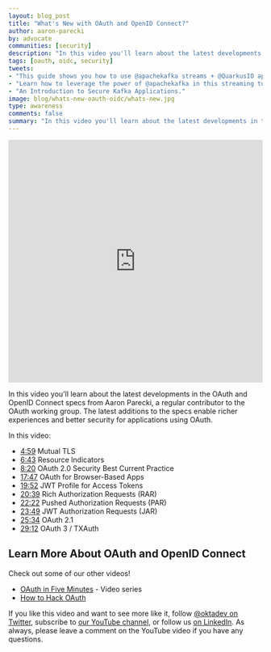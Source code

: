 ```yaml
---
layout: blog_post
title: "What's New with OAuth and OpenID Connect?"
author: aaron-parecki
by: advocate
communities: [security]
description: "In this video you'll learn about the latest developments in the #OAuth and #OIDC specs. The latest additions to the specs enable richer experiences and better security for applications using OAuth."
tags: [oauth, oidc, security]
tweets:
- "This guide shows you how to use @apachekafka streams + @QuarkusIO apps in 2020."
- "Learn how to leverage the power of @apachekafka in this streaming tutorial."
- "An Introduction to Secure Kafka Applications."
image: blog/whats-new-oauth-oidc/whats-new.jpg 
type: awareness
comments: false
summary: "In this video you'll learn about the latest developments in the OAuth and OpenID Connect specs from Aaron Parecki, a regular contributor to the OAuth working group. The latest additions to the specs enable richer experiences and better security for applications using OAuth."
---
```


<iframe width="100%" height="480" src="https://www.youtube.com/embed/g_aVPdwBTfw" frameborder="0" allow="accelerometer; autoplay; encrypted-media; gyroscope; picture-in-picture" allowfullscreen></iframe>

In this video you'll learn about the latest developments in the OAuth and OpenID Connect specs from Aaron Parecki, a regular contributor to the OAuth working group. The latest additions to the specs enable richer experiences and better security for applications using OAuth.

In this video:

<ul>
	<li><a href="https://www.youtube.com/watch?v=g_aVPdwBTfw&t=299s">4:59</a> Mutual TLS</li>
	<li><a href="https://www.youtube.com/watch?v=g_aVPdwBTfw&t=403s">6:43</a> Resource Indicators</li>
	<li><a href="https://www.youtube.com/watch?v=g_aVPdwBTfw&t=500s">8:20</a> OAuth 2.0 Security Best Current Practice</li>
	<li><a href="https://www.youtube.com/watch?v=g_aVPdwBTfw&t=1067s">17:47</a> OAuth for Browser-Based Apps</li>
	<li><a href="https://www.youtube.com/watch?v=g_aVPdwBTfw&t=1192s">19:52</a> JWT Profile for Access Tokens</li>
	<li><a href="https://www.youtube.com/watch?v=g_aVPdwBTfw&t=1239s">20:39</a> Rich Authorization Requests (RAR)</li>
	<li><a href="https://www.youtube.com/watch?v=g_aVPdwBTfw&t=1342s">22:22</a> Pushed Authorization Requests (PAR)</li>
	<li><a href="https://www.youtube.com/watch?v=g_aVPdwBTfw&t=1342s">23:49</a> JWT Authorization Requests (JAR)</li>
	<li><a href="https://www.youtube.com/watch?v=g_aVPdwBTfw&t=1429s">25:34</a> OAuth 2.1</li>
	<li><a href="https://www.youtube.com/watch?v=g_aVPdwBTfw&t=1752s">29:12</a> OAuth 3 / TXAuth</li>
</ul>


## Learn More About OAuth and OpenID Connect

Check out some of our other videos!

* [OAuth in Five Minutes](https://www.youtube.com/playlist?list=PLshTZo9V1-aG5eK1EQuRUdKqIMXpgQM5O) - Video series
* [How to Hack OAuth](https://www.youtube.com/watch?v=aU9RsE4fcRM&list=PLshTZo9V1-aEUg2S84KlisJBAyMEoEZ45&index=3)

If you like this video and want to see more like it, follow [@oktadev on Twitter](https://twitter.com/oktadev), subscribe to [our YouTube channel](https://youtube.com/c/oktadev), or follow us [on LinkedIn](https://www.linkedin.com/company/oktadev/). As always, please leave a comment on the YouTube video if you have any questions.
